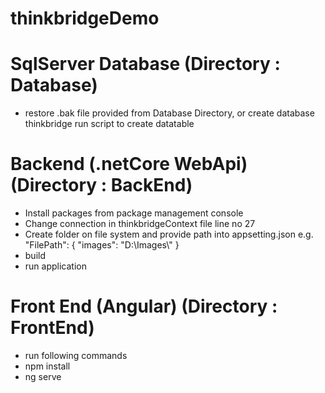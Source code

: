 # thinkbridgeDemo

# SqlServer Database (Directory : Database)
* restore .bak file provided from Database Directory, or create database thinkbridge run script to create datatable

# Backend (.netCore WebApi) (Directory : BackEnd)
  * Install packages from package management console
  * Change connection in thinkbridgeContext file line no 27
  * Create folder on file system and provide path into appsetting.json e.g. "FilePath": {    "images": "D:\\Images\\"  }
  * build
  * run application
  
# Front End (Angular) (Directory : FrontEnd)
 * run following commands 
 * npm install
 * ng serve
  
